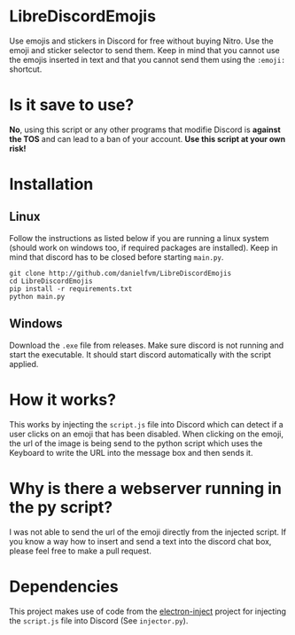 # LibreDiscordEmojis
Use emojis and stickers in Discord for free without buying Nitro. Use the emoji and sticker selector to send them. Keep in mind that you cannot
use the emojis inserted in text and that you cannot send them using the `:emoji:` shortcut.

# Is it save to use?
**No**, using this script or any other programs that modifie Discord is **against the TOS** and can lead to a ban of your account. **Use this
script at your own risk!**

# Installation
## Linux
Follow the instructions as listed below if you are running a linux system (should work on windows too, if required packages are installed).
Keep in mind that discord has to be closed before starting `main.py`.
```
git clone http://github.com/danielfvm/LibreDiscordEmojis
cd LibreDiscordEmojis
pip install -r requirements.txt
python main.py
```

## Windows
Download the `.exe` file from releases. Make sure discord is not running and start the executable. It should start discord automatically with
the script applied.

# How it works?
This works by injecting the `script.js` file into Discord which can detect if a user clicks on an emoji that has been disabled. 
When clicking on the emoji, the url of the image is being send to the python script which uses the Keyboard to write the URL into the
message box and then sends it.

# Why is there a webserver running in the py script?
I was not able to send the url of the emoji directly from the injected script. If you know a way how to insert and send a text into the
discord chat box, please feel free to make a pull request.

# Dependencies
This project makes use of code from the [electron-inject](https://github.com/tintinweb/electron-inject) project for injecting the `script.js` 
file into Discord (See `injector.py`).
